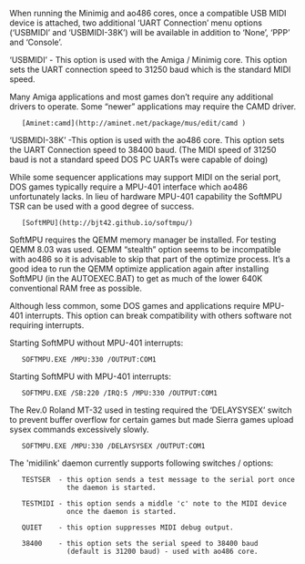 When running the Minimig and ao486 cores, once a compatible USB MIDI device is attached, two additional ‘UART Connection’ menu options (‘USBMIDI’ and ‘USBMIDI-38K’) will be available in addition to ‘None’, ‘PPP’ and ‘Console’.

‘USBMIDI’ - This option is used with the Amiga / Minimig core. This option sets the UART connection speed to 31250 baud which is the standard MIDI speed.

Many Amiga applications and most games don’t require any additional drivers to operate. Some “newer” applications may require the CAMD driver.

       [Aminet:camd](http://aminet.net/package/mus/edit/camd )

‘USBMIDI-38K’ -This option is used with the ao486 core. This option sets the UART Connection speed to 38400 baud. (The MIDI speed of 31250 baud is not a standard speed DOS PC UARTs were capable of doing)

While some sequencer applications may support MIDI on the serial port, DOS games typically require a MPU-401 interface which ao486 unfortunately lacks. In lieu of hardware MPU-401 capability the SoftMPU TSR can be used with a good degree of success.

       [SoftMPU](http://bjt42.github.io/softmpu/)

SoftMPU requires the QEMM memory manager be installed. For testing QEMM 8.03 was used. QEMM “stealth” option seems to be incompatible with ao486 so it is advisable to skip that part of the optimize process. It’s a good idea to run the QEMM optimize application again after installing SoftMPU (in the AUTOEXEC.BAT) to get as much of the lower 640K conventional RAM free as possible.

Although less common, some DOS games and applications require MPU-401 interrupts. This option can break compatibility with others software not requiring interrupts.

Starting SoftMPU without MPU-401 interrupts:

       SOFTMPU.EXE /MPU:330 /OUTPUT:COM1

Starting SoftMPU with MPU-401 interrupts:
       
       SOFTMPU.EXE /SB:220 /IRQ:5 /MPU:330 /OUTPUT:COM1  

The Rev.0 Roland MT-32 used in testing required the ‘DELAYSYSEX’ switch to prevent buffer overflow for certain games but made Sierra games upload sysex commands excessively slowly.

       SOFTMPU.EXE /MPU:330 /DELAYSYSEX /OUTPUT:COM1

The 'midilink' daemon currently supports following switches / options:

       TESTSER  - this option sends a test message to the serial port once 
                  the daemon is started.  

       TESTMIDI - this option sends a middle 'c' note to the MIDI device 
                  once the daemon is started. 

       QUIET    - this option suppresses MIDI debug output.  

       38400    - this option sets the serial speed to 38400 baud 
                  (default is 31200 baud) - used with ao486 core.